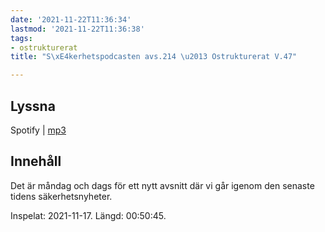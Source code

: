 ```yaml
---
date: '2021-11-22T11:36:34'
lastmod: '2021-11-22T11:36:38'
tags:
- ostrukturerat
title: "S\xE4kerhetspodcasten avs.214 \u2013 Ostrukturerat V.47"

---
```


## Lyssna





Spotify \| [mp3](https://traffic.libsyn.com/secure/sakerhetspodcasten/2021-11-17_Ostrukturerat.mp3)





## Innehåll





Det är måndag och dags för ett nytt avsnitt där vi går igenom den senaste tidens säkerhetsnyheter.





Inspelat: 2021-11-17. Längd: 00:50:45.




